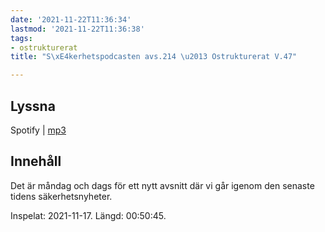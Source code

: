 ```yaml
---
date: '2021-11-22T11:36:34'
lastmod: '2021-11-22T11:36:38'
tags:
- ostrukturerat
title: "S\xE4kerhetspodcasten avs.214 \u2013 Ostrukturerat V.47"

---
```


## Lyssna





Spotify \| [mp3](https://traffic.libsyn.com/secure/sakerhetspodcasten/2021-11-17_Ostrukturerat.mp3)





## Innehåll





Det är måndag och dags för ett nytt avsnitt där vi går igenom den senaste tidens säkerhetsnyheter.





Inspelat: 2021-11-17. Längd: 00:50:45.




